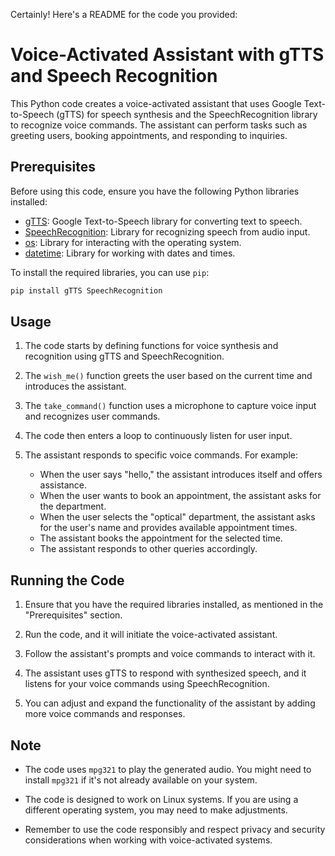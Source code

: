 Certainly! Here's a README for the code you provided:

# Voice-Activated Assistant with gTTS and Speech Recognition

This Python code creates a voice-activated assistant that uses Google Text-to-Speech (gTTS) for speech synthesis and the SpeechRecognition library to recognize voice commands. The assistant can perform tasks such as greeting users, booking appointments, and responding to inquiries.

## Prerequisites

Before using this code, ensure you have the following Python libraries installed:

- [gTTS](https://pypi.org/project/gTTS/): Google Text-to-Speech library for converting text to speech.
- [SpeechRecognition](https://pypi.org/project/SpeechRecognition/): Library for recognizing speech from audio input.
- [os](https://docs.python.org/3/library/os.html): Library for interacting with the operating system.
- [datetime](https://docs.python.org/3/library/datetime.html): Library for working with dates and times.

To install the required libraries, you can use `pip`:

```bash
pip install gTTS SpeechRecognition
```

## Usage

1. The code starts by defining functions for voice synthesis and recognition using gTTS and SpeechRecognition.

2. The `wish_me()` function greets the user based on the current time and introduces the assistant.

3. The `take_command()` function uses a microphone to capture voice input and recognizes user commands.

4. The code then enters a loop to continuously listen for user input.

5. The assistant responds to specific voice commands. For example:
   - When the user says "hello," the assistant introduces itself and offers assistance.
   - When the user wants to book an appointment, the assistant asks for the department.
   - When the user selects the "optical" department, the assistant asks for the user's name and provides available appointment times.
   - The assistant books the appointment for the selected time.
   - The assistant responds to other queries accordingly.

## Running the Code

1. Ensure that you have the required libraries installed, as mentioned in the "Prerequisites" section.

2. Run the code, and it will initiate the voice-activated assistant.

3. Follow the assistant's prompts and voice commands to interact with it.

4. The assistant uses gTTS to respond with synthesized speech, and it listens for your voice commands using SpeechRecognition.

5. You can adjust and expand the functionality of the assistant by adding more voice commands and responses.

## Note

- The code uses `mpg321` to play the generated audio. You might need to install `mpg321` if it's not already available on your system.

- The code is designed to work on Linux systems. If you are using a different operating system, you may need to make adjustments.

- Remember to use the code responsibly and respect privacy and security considerations when working with voice-activated systems.
